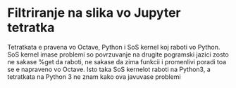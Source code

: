 # Filtriranje na slika vo Jupyter tetratka
Tetratkata e pravena vo Octave, Python i SoS kernel koj raboti vo Python. SoS kernel imase problemi so povrzuvanje na drugite pogramski jazici zosto ne sakase %get da raboti, ne sakase da zima funkcii i promenlivi poradi toa se e napraveno vo Octave.
Isto taka SoS kernelot raboti na Python3, a tetratkata na Python 3 ne znam kako ova javuvase problemi
